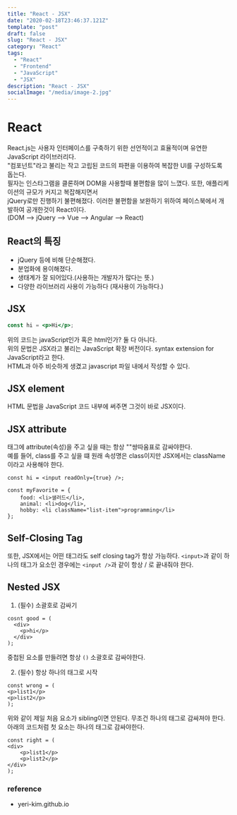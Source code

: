 ```yaml
---
title: "React - JSX"
date: "2020-02-18T23:46:37.121Z"
template: "post"
draft: false
slug: "React - JSX"
category: "React"
tags:
  - "React"
  - "Frontend"
  - "JavaScript"
  - "JSX"
description: "React - JSX"
socialImage: "/media/image-2.jpg"
---
```


# React

React.js는 사용자 인터페이스를 구축하기 위한 선언적이고 효율적이며 유연한 JavaScript 라이브러리다.
<br>"컴포넌트"라고 불리는 작고 고립된 코드의 파편을 이용하여 복잡한 UI를 구성하도록 돕는다.
<br>필자는 인스타그램을 클론하며 DOM을 사용할때 불편함을 많이 느꼈다. 또한, 애플리케이션의 규모가 커지고 복잡해지면서
<br>jQuery로만 진행하기 불편해졌다. 이러한 불편함을 보완하기 위하여 페이스북에서 개발하여 공개한것이 React이다.
<br>(DOM --> jQuery --> Vue --> Angular --> React)

## React의 특징

 - jQuery 등에 비해 단순해졌다.
 - 분업화에 용이해졌다.
 - 생태계가 잘 되어있다.(사용하는 개발자가 많다는 뜻.)
 - 다양한 라이브러리 사용이 가능하다 (재사용이 가능하다.)

## JSX

```jsx
const hi = <p>Hi</p>;
```

위의 코드는 javaScript인가 혹은 html인가? 둘 다 아니다. 
<br>위의 문법은 JSX라고 불리는 JavaScript 확장 버전이다. syntax extension for JavaScript라고 한다.
<br>HTML과 아주 비슷하게 생겼고 javascript 파일 내에서 작성할 수 있다.


## JSX element

HTML 문법을 JavaScript 코드 내부에 써주면 그것이 바로 JSX이다.


## JSX attribute

태그에 attribute(속성)을 주고 싶을 때는 항상 ""쌍따움표로 감싸야한다.
<br>예를 들어, class를 주고 싶을 떄 원래 속성명은 class이지만 JSX에서는 className 이라고 사용해야 한다.

```JSX
const hi = <input readOnly={true} />;

const myFavorite = {
    food: <li>샐러드</li>,
    animal: <li>dog</li>,
    hobby: <li className="list-item">programming</li>
};
```

## Self-Closing Tag

또한, JSX에서는 어떤 태그라도 self closing tag가 항상 가능하다. ```<input>```과 같이 하나의 태그가 요소인 경우에는
```<input />```과 같이 항상 / 로 끝내줘야 한다.


## Nested JSX

1. (필수) 소괄호로 감싸기

```JSX
cosnt good = (
  <div>
    <p>hi</p>
  </div>
);
````

중첩된 요소를 만들려면 항상 ```()``` 소괄호로 감싸야한다.


2. (필수) 항상 하나의 태그로 시작

```JSX
const wrong = (
<p>list1</p>
<p>list2</p>
);
````

위와 같이 제일 처음 요소가 sibling이면 안된다. 무조건 하나의 태그로 감싸져야 한다.
아래의 코드처럼 첫 요소는 하나의 태그로 감싸야한다.

```JSX
const right = (
<div>
    <p>list1</p>
    <p>list2</p>
</div>
);
````


### reference
- yeri-kim.github.io



